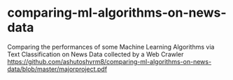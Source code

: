 # comparing-ml-algorithms-on-news-data
Comparing the performances of some Machine Learning Algorithms via Text Classification on News Data collected by a Web Crawler
https://github.com/ashutoshvrm8/comparing-ml-algorithms-on-news-data/blob/master/majorproject.pdf
